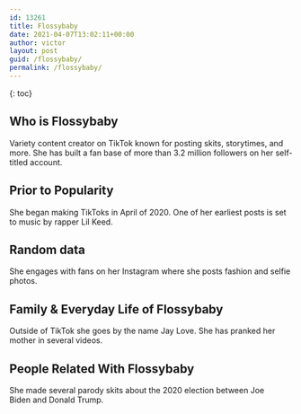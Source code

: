 ```yaml
---
id: 13261
title: Flossybaby
date: 2021-04-07T13:02:11+00:00
author: victor
layout: post
guid: /flossybaby/
permalink: /flossybaby/
---
```



{: toc}


## Who is Flossybaby



Variety content creator on TikTok known for posting skits, storytimes, and more. She has built a fan base of more than 3.2 million followers on her self-titled account.

                
                
                
## Prior to Popularity



She began making TikToks in April of 2020. One of her earliest posts is set to music by rapper Lil Keed.

                
                
                
## Random data



She engages with fans on her Instagram where she posts fashion and selfie photos. 

                
                
                
## Family & Everyday Life of Flossybaby



Outside of TikTok she goes by the name Jay Love. She has pranked her mother in several videos. 

                
                
                
## People Related With Flossybaby



She made several parody skits about the 2020 election between Joe Biden and Donald Trump. 

                
              
            
          
          
          